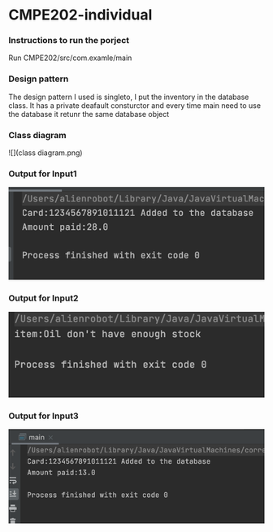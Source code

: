 # CMPE202-individual

### Instructions to run the porject

Run CMPE202/src/com.examle/main

### Design pattern 

The design pattern I used is singleto, I put the inventory in the database class. It has a private deafault consturctor and every time main need to use the database it retunr the same database object 

### Class diagram

![](class diagram.png)

### Output for Input1

![](output/input1.png)

### Output for Input2

![](output/input2.png)

### Output for Input3

![](output/input3.png)